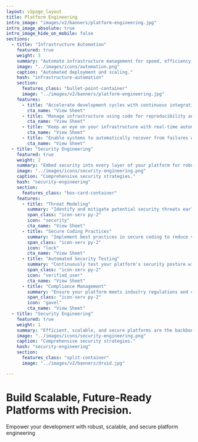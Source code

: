 ```yaml
---
layout: v2page_layout
title: Platform Engineering
intro_image: "images/v2/banners/platform-engineering.jpg"
intro_image_absolute: true
intro_image_hide_on_mobile: false
sections:
  - title: "Infrastructure Automation"
    featured: true
    weight: 3
    summary: "Automate infrastructure management for speed, efficiency, and consistency."
    image: "../images/icons/automation.png"
    caption: "Automated deployment and scaling."
    hash: "infrastructure-automation"
    section:
      features_class: "bullet-point-container"
      image: "../images/v2/banners/platform-engineering.jpg"
    features:
      - title: "Accelerate development cycles with continuous integration and delivery."
        cta_name: "View Sheet"
      - title: "Manage infrastructure using code for reproducibility and scalability."
        cta_name: "View Sheet"
      - title: "Keep an eye on your infrastructure with real-time automated monitoring."
        cta_name: "View Sheet"
      - title: "Enable systems to automatically recover from failures without manual intervention."
        cta_name: "View Sheet"
  - title: "Security Engineering"
    featured: true
    weight: 2
    summary: "Embed security into every layer of your platform for robust protection."
    image: "../images/icons/security-engineering.png"
    caption: "Comprehensive security strategies."
    hash: "security-engineering"
    section:
      features_class: "box-card-container"
    features:
      - title: "Threat Modeling"
        summary: "Identify and mitigate potential security threats early in the development process."
        span_class: "icon-serv py-2"
        icon: "security"
        cta_name: "View Sheet"
      - title: "Secure Coding Practices"
        summary: "Implement best practices in secure coding to reduce vulnerabilities."
        span_class: "icon-serv py-2"
        icon: "lock"
        cta_name: "View Sheet"
      - title: "Automated Security Testing"
        summary: "Continuously test your platform's security posture with automated tools."
        span_class: "icon-serv py-2"
        icon: "verified_user"
        cta_name: "View Sheet"
      - title: "Compliance Management"
        summary: "Ensure your platform meets industry regulations and compliance standards."
        span_class: "icon-serv py-2"
        icon: "gavel"
        cta_name: "View Sheet"
  - title: "Security Engineering"
    featured: true
    weight: 1
    summary: "Efficient, scalable, and secure platforms are the backbone of any successful digital operation. Our platform engineering services focus on building robust, cloud-native platforms tailored to your specific needs. From infrastructure automation to CI/CD pipelines, we deliver solutions that enhance your development velocity and operational efficiency."
    image: "../images/icons/security-engineering.png"
    caption: "Comprehensive security strategies."
    hash: "security-engineering"
    section:
      features_class: "split-container"
      image: "../images/v2/banners/druid.jpg"

---
```


# Build Scalable, Future-Ready Platforms with Precision.

Empower your development with robust, scalable, and secure platform engineering
